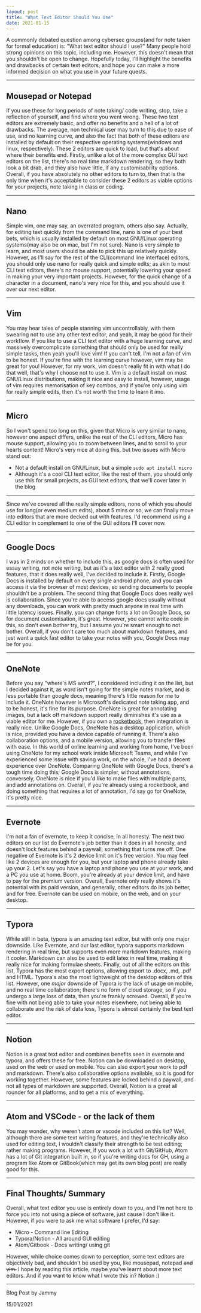 ```yaml
---
layout: post
title: "What Text Editor Should You Use"
date: 2021-01-15
---
```

A commonly debated question among cybersec groups(and for note taken for formal education) is: "What text editor should I use?" Many people hold strong opinions on this topic, including me. However, this doesn't mean that you shouldn't be open to change. Hopefully today, I'll highlight the benefits and drawbacks of certain text editors, and hope you can make a more informed decision on what you use in your future quests.

---

## Mousepad or Notepad

If you use these for long periods of note taking/ code writing, stop, take a reflection of yourself, and find where you went wrong. These two text editors are extremely basic, and offer no benefits and a hell of a lot of drawbacks. The average, non technical user may turn to this due to ease of use, and no learning curve, and also the fact that both of these editors are installed by default on their respective operating systems(windows and linux, respectively). These 2 editors are quick to load, but that's about where their benefits end. Firstly, unlike a lot of the more complex GUI text editors on the list, there's no real time markdown rendering, so they both look a bit drab, and they also have little, if any customisability options. Overall, if you have absolutely no other editors to turn to, then that is the only time when it's acceptable to consider these 2 editors as viable options for your projects, note taking in class or coding.

---

## Nano

Simple vim, one may say, an overrated program, others also say. Actually, for editing text quickly from the command line, nano is one of your best bets, which is usually installed by default on most GNU/Linux operating systems(may also be on mac, but I'm not sure). Nano is very simple to learn, and most users should be able to pick this up relatively quickly. However, as I'll say for the rest of the CLI(command line interface) editors, you should only use nano for really quick and simple edits; as akin to most CLI text editors, there's no mouse support, potentially lowering your speed in making your very important projects. However, for the quick change of a character in a document, nano's very nice for this, and you should use it over our next editor.

---

## Vim

You may hear tales of people stanning vim uncontrollably, with them swearing not to use any other text editor, and yeah, it may be good for their workflow. If you like to use a CLI text editor with a huge learning curve, and massively overcomplicate something that should only be used for really simple tasks, then yeah you'll love vim! If you can't tell, I'm not a fan of vim to be honest. If you're fine with the learning curve however, vim may be great for you! However, for my work, vim doesn't really fit in with what I do that well, that's why I choose not to use it. Vim is a default install on most GNU/Linux distributions, making it nice and easy to install, however, usage of vim requires memorisation of key combos, and if you're only using vim for really simple edits, then it's not worth the time to learn it imo.

---

## Micro

So I won't spend too long on this, given that Micro is very similar to nano, however one aspect differs, unlike the rest of the CLI editors, Micro has mouse support, allowing you to zoom between lines, and to scroll to your hearts content! Micro's very nice at doing this, but two issues with Micro stand out:

- Not a default install on GNU/Linux, but a simple `sudo apt install micro`
- Although it's a cool CLI text editor, like the rest of them, you should only use this for small projects, as GUI text editors, that we'll cover later in the blog

---

Since we've covered all the really simple editors, none of which you should use for long(or even medium edits), about 5 mins or so, we can finally move into editors that are more decked out with features. I'd recommend using a CLI editor in complement to one of the GUI editors I'll cover now.

---

## Google Docs

I was in 2 minds on whether to include this, as google docs is often used for essay writing, not note writing, but as it's a text editor with 2 really good features, that it does really well, I've decided to include it. Firstly, Google Docs is installed by default on every single android phone, and you can access it via the browser of most devices, so sending documents to people shouldn't be a problem. The second thing that Google Docs does really well is collaboration. Since you're able to access google docs usually without any downloads, you can work with pretty much anyone in real time with little latency issues. Finally, you can change fonts a lot on Google Docs, so for document customisation, it's great. However, you cannot write code in this, so don't even bother try, but I assume you're smart enough to not bother. Overall, if you don't care too much about markdown features, and just want a quick fast editor to take your notes with you, Google Docs may be for you.

---

## OneNote

Before you say "where's MS word?", I considered including it on the list, but I decided against it, as word isn't going for the simple notes market, and is less portable than google docs, meaning there's little reason for me to include it. OneNote however is Microsoft's dedicated note taking app, and to be honest, it's fine for its purpose. OneNote is great for annotating images, but a lack off markdown support really diminishes it's use as a viable editor for me.  However, if you own a [rocketbook](https://getrocketbook.co.uk/), then integration is really nice. Unlike Google Docs, OneNote has a desktop application, which is nice, provided you have a device capable of running it. There's also collaboration options, and a mobile version, allowing you to transfer files with ease. In this world of online learning and working from home, I've been using OneNote for my school work inside Microsoft Teams, and while I've experienced some issue with saving work, on the whole, I've had a decent experience over OneNote. Comparing OneNote with Google Docs, there's a tough time doing this; Google Docs is simpler, without annotations, conversely, OneNote is nice if you'd like to make files with multiple parts, and add annotations on. Overall, if you're already using a rocketbook, and doing something that requires a lot of annotation, I'd say go for OneNote, it's pretty nice.

---

## Evernote

I'm not a fan of evernote, to keep it concise, in all honesty. The next two editors on our list do Evernote's job better than it does in all honesty, and doesn't lock features behind a paywall, something that turns me off. One negative of Evernote is it's 2 device limit on it's free version. You may feel like 2 devices are enough for you, but your laptop and phone already take up your 2. Let's say you have a laptop and phone you use at your work, and a PC you use at home. Boom, you're already at your device limit, and have to pay for the premium version. Overall, Evernote only really shows it's potential with its paid version, and generally, other editors do its job better, and for free. Evernote can be used on mobile, on the web, and on  your desktop.

---

## Typora

While still in beta, typora is an amazing text editor, but with only one major downside. Like Evernote, and our last editor, typora supports markdown rendering in real time, but supports even more markdown features, making it cooler. Markdown can also be used to edit latex in real time, making it really nice for making formulae sheets. Finally, out of all the editors on this list, Typora has the most export options, allowing export to .docx, .md, .pdf and HTML. Typora's also the most lightweight of the desktop editors of this list. However, one *major* downside of Typora is the lack of usage on mobile, and no real time collaboration; there's no form of cloud storage, so if you undergo a large loss of data, then you're frankly screwed.  Overall, if you're fine with not being able to take your notes elsewhere, not being able to collaborate and the risk of data loss, Typora is almost certainly the best text editor.

---

## Notion

Notion is a great text editor and combines benefits seen in evernote and typora, and offers these for free. Notion can be downloaded on desktop, used on the web or used on mobile. You can also export your work to pdf and markdown. There's also collaborative options available, so it is good for working together. However, some features are locked behind a paywall, and not all types of markdown are supported. Overall, Notion is a great all rounder for all platforms, and to get a mix of everything.

---

## Atom and VSCode - or the lack of them

You may wonder, why weren't atom or vscode included on this list? Well, although there are some text writing features, and they're technically also used for editing text, I wouldn't classify their strength to be test editing; rather making programs. However, if you work a lot with Git/GitHub, Atom has a lot of Git integration built in, so if you're writing docs for GH, using a program like Atom or GitBook(which may get its own blog post) are really good for this.

---



## Final Thoughts/ Summary

Overall, what text editor you use is entirely down to you, and I'm not here to force you into not using a piece of software, just cause I don't like it. However, if you were to ask me what software I prefer, I'd say:

- Micro - Command line Editing
- Typora/Notion - All around GUI editing
- Atom/Gitbook - Docs writing/ using git

However, while choice comes down to perception, some text editors are objectively bad, and shouldn't be used by you, like mousepad, notepad ~~and vim.~~  I hope by reading this article, maybe you've learnt about more text editors. And if you want to know what I wrote this in? Notion :)

---

Blog Post by Jammy

15/01/2021
